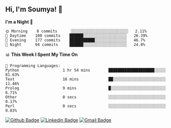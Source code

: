 ## Hi, I'm Soumya! 👋

<!--START_SECTION:waka-->
**I'm a Night 🦉** 

```text
🌞 Morning    8 commits      ░░░░░░░░░░░░░░░░░░░░░░░░░   2.11% 
🌆 Daytime    100 commits    ██████░░░░░░░░░░░░░░░░░░░   26.39% 
🌃 Evening    177 commits    ███████████░░░░░░░░░░░░░░   46.7% 
🌙 Night      94 commits     ██████░░░░░░░░░░░░░░░░░░░   24.8%

```


📊 **This Week I Spent My Time On** 

```text
💬 Programming Languages: 
Python                   1 hr 54 mins        ████████████████████░░░░░   81.63% 
Text                     16 mins             ██░░░░░░░░░░░░░░░░░░░░░░░   11.46% 
Prolog                   9 mins              █░░░░░░░░░░░░░░░░░░░░░░░░   6.71% 
Other                    0 secs              ░░░░░░░░░░░░░░░░░░░░░░░░░   0.17% 
Perl                     0 secs              ░░░░░░░░░░░░░░░░░░░░░░░░░   0.03%

```


<!--END_SECTION:waka-->

[![Github Badge](https://img.shields.io/badge/-rubyruins-grey?style=for-the-badge&logo=github&logoColor=white&link=https://github.com/rubyruins/)](https://www.github.com/rubyruins/) 
[![Linkedin Badge](https://img.shields.io/badge/-Soumya%20Parekh-0072b1?style=for-the-badge&logo=Linkedin&logoColor=white&link=https://www.linkedin.com/in/Soumya-Parekh/)](https://www.linkedin.com/in/Soumya-Parekh/) 
[![Gmail Badge](https://img.shields.io/badge/-soumya.parekh@somaiya.edu-c14438?style=for-the-badge&logo=Gmail&logoColor=white&link=mailto:soumya.parekh@somaiya.edu)](mailto:soumya.parekh@somaiya.edu) 
